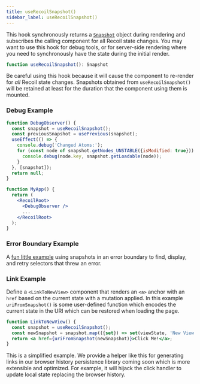 ```yaml
---
title: useRecoilSnapshot()
sidebar_label: useRecoilSnapshot()
---
```


This hook synchronously returns a [`Snapshot`](/docs/api-reference/core/Snapshot) object during rendering and subscribes the calling component for all Recoil state changes.  You may want to use this hook for debug tools, or for server-side rendering where you need to synchronously have the state during the initial render.

```jsx
function useRecoilSnapshot(): Snapshot
```

Be careful using this hook because it will cause the component to re-render for *all* Recoil state changes.   Snapshots obtained from `useRecoilSnapshot()` will be retained at least for the duration that the component using them is mounted.

### Debug Example
```jsx
function DebugObserver() {
  const snapshot = useRecoilSnapshot();
  const previousSnapshot = usePrevious(snapshot);
  useEffect(() => {
    console.debug('Changed Atoms:');
    for (const node of snapshot.getNodes_UNSTABLE({isModified: true})) {
      console.debug(node.key, snapshot.getLoadable(node));
    }
  }, [snapshot]);
  return null;
}

function MyApp() {
  return (
    <RecoilRoot>
      <DebugObserver />
      ...
    </RecoilRoot>
  );
}
```

### Error Boundary Example

A [fun little example](/docs/guides/asynchronous-data-queries#retry-query-from-error-message) using snapshots in an error boundary to find, display, and retry selectors that threw an error.

### Link Example
Define a `<LinkToNewView>` component that renders an `<a>` anchor with an `href` based on the current state with a mutation applied.  In this example `uriFromSnapshot()` is some user-defined function which encodes the current state in the URI which can be restored when loading the page.

```jsx
function LinkToNewView() {
  const snapshot = useRecoilSnapshot();
  const newSnapshot = snapshot.map(({set}) => set(viewState, 'New View'));
  return <a href={uriFromSnapshot(newSnapshot)}>Click Me!</a>;
}
```

This is a simplified example.  We provide a helper like this for generating links in our browser history persistence library coming soon which is more extensible and optimized.  For example, it will hijack the click handler to update local state replacing the browser history.
